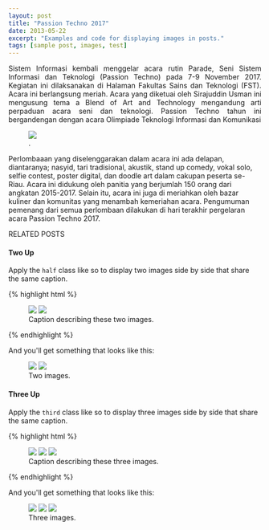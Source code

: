 ```yaml
---
layout: post
title: "Passion Techno 2017"
date: 2013-05-22
excerpt: "Examples and code for displaying images in posts."
tags: [sample post, images, test]
---
```


<p align="justify">Sistem Informasi kembali menggelar acara rutin Parade, Seni Sistem Informasi dan Teknologi (Passion Techno) pada 7-9 November 2017.  Kegiatan ini dilaksanakan di Halaman Fakultas Sains dan Teknologi (FST). Acara ini berlangsung meriah. Acara yang diketuai oleh Sirajuddin Usman ini mengusung tema a Blend of Art and Technology mengandung arti perpaduan acara seni dan teknologi. Passion Techno tahun ini bergandengan dengan acara Olimpiade Teknologi Informasi dan Komunikasi
<figure>
	<a href="/assets/img/p1.jpg"></a>
	<a href="http://farm9.staticflickr.com/8426/7758832526_cc8f681e48_b.jpg"><img src="http://farm9.staticflickr.com/8426/7758832526_cc8f681e48_c.jpg"></a>
	<figcaption><a href="https://fst.uin-suska.ac.id/2017/11/09/tahun-ke-4-passion-techno-berlangsung-meriah/" title="passion techno"></a>.</figcaption>
</figure>
Perlombaaan yang diselenggarakan dalam acara ini ada delapan, diantaranya; nasyid, tari tradisional, akustik, stand up comedy, vokal solo, selfie contest, poster digital, dan doodle art dalam cakupan peserta se-Riau. Acara ini didukung oleh panitia yang berjumlah 150 orang dari angkatan 2015-2017. Selain itu, acara ini juga di meriahkan oleh bazar kuliner dan komunitas yang menambah kemeriahan acara. Pengumuman pemenang dari semua perlombaan dilakukan di hari terakhir pergelaran acara Passion Techno 2017.

RELATED POSTS


#### Two Up

Apply the `half` class like so to display two images side by side that share the same caption.

{% highlight html %}
<figure class="half">
    <a href="/images/image-filename-1-large.jpg"><img src="/images/image-filename-1.jpg"></a>
    <a href="/images/image-filename-2-large.jpg"><img src="/images/image-filename-2.jpg"></a>
    <figcaption>Caption describing these two images.</figcaption>
</figure>
{% endhighlight %}

And you'll get something that looks like this:

<figure class="half">
	<a href="http://placehold.it/1200x600.JPG"><img src="http://placehold.it/600x300.jpg"></a>
	<a href="http://placehold.it/1200x600.jpeg"><img src="http://placehold.it/600x300.jpg"></a>
	<figcaption>Two images.</figcaption>
</figure>

#### Three Up

Apply the `third` class like so to display three images side by side that share the same caption.

{% highlight html %}
<figure class="third">
	<img src="/images/image-filename-1.jpg">
	<img src="/images/image-filename-2.jpg">
	<img src="/images/image-filename-3.jpg">
	<figcaption>Caption describing these three images.</figcaption>
</figure>
{% endhighlight %}

And you'll get something that looks like this:

<figure class="third">
	<img src="http://placehold.it/600x300.jpg">
	<img src="http://placehold.it/600x300.jpg">
	<img src="http://placehold.it/600x300.jpg">
	<figcaption>Three images.</figcaption>
</figure>
